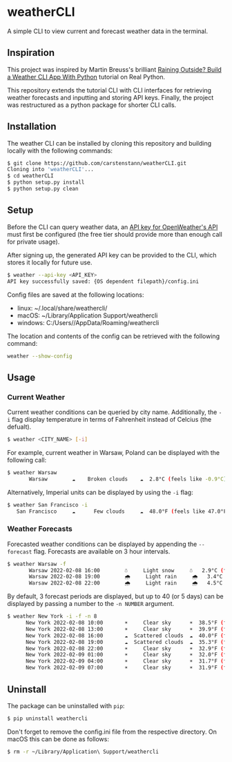 # weatherCLI

A simple CLI to view current and forecast weather data in the terminal.

## Inspiration

This project was inspired by Martin Breuss's brilliant [Raining Outside? Build a Weather CLI App With Python](https://realpython.com/build-a-python-weather-app-cli/) tutorial on Real Python.

This repository extends the tutorial CLI with CLI interfaces for retrieving weather forecasts and inputting and storing API keys. Finally, the project was restructured as a python package for shorter CLI calls.

## Installation

The weather CLI can be installed by cloning this repository and building locally with the following commands:

```bash
$ git clone https://github.com/carstenstann/weatherCLI.git
Cloning into 'weatherCLI'...
$ cd weatherCLI
$ python setup.py install
$ python setup.py clean
```

## Setup

Before the CLI can query weather data, an [API key for OpenWeather's API](https://openweathermap.org/appid) must first be configured (the free tier should provide more than enough call for private usage).

After signing up, the generated API key can be provided to the CLI, which stores it locally for future use.

```bash
$ weather --api-key <API_KEY>
API key successfully saved: {OS dependent filepath}/config.ini
```

Config files are saved at the following locations:

- linux: ~/.local/share/weathercli/
- macOS: ~/Library/Application Support/weathercli
- windows: C:/Users/<USER>/AppData/Roaming/weathercli

The location and contents of the config can be retrieved with the following command:

```bash
weather --show-config
```

## Usage

### Current Weather

Current weather conditions can be queried by city name. Additionally, the `-i` flag display temperature in terms of Fahrenheit instead of Celcius (the defualt).

```bash
$ weather <CITY_NAME> [-i]
```

For example, current weather in Warsaw, Poland can be displayed with the following call:

```bash
$ weather Warsaw
       Warsaw        ☁️    Broken clouds    ☁️  2.8°C (feels like -0.9°C)
```

Alternatively, Imperial units can be displayed by using the `-i` flag:

```bash
$ weather San Francisco -i
   San Francisco     ☁️      Few clouds     ☁️  48.0°F (feels like 47.0°F)
```

### Weather Forecasts

Forecasted weather conditions can be displayed by appending the `--forecast` flag. Forecasts are available on 3 hour intervals.

```bash
$ weather Warsaw -f
       Warsaw 2022-02-08 16:00        ☃️     Light snow     ☃️   2.9°C (feels like -2.0°C)
       Warsaw 2022-02-08 19:00        🌧️     Light rain     🌧️   3.4°C (feels like -1.6°C)
       Warsaw 2022-02-08 22:00        🌧️     Light rain     🌧️   4.5°C (feels like  0.1°C)
```

By default, 3 forecast periods are displayed, but up to 40 (or 5 days) can be displayed by passing a number to the `-n NUMBER` argument.

```bash
$ weather New York -i -f -n 8
      New York 2022-02-08 10:00       ☀️     Clear sky      ☀️  38.5°F (feels like 31.8°F)
      New York 2022-02-08 13:00       ☀️     Clear sky      ☀️  39.9°F (feels like 32.5°F)
      New York 2022-02-08 16:00       ☁️  Scattered clouds  ☁️  40.0°F (feels like 32.3°F)
      New York 2022-02-08 19:00       ☁️  Scattered clouds  ☁️  35.3°F (feels like 26.3°F)
      New York 2022-02-08 22:00       ☀️     Clear sky      ☀️  32.9°F (feels like 24.6°F)
      New York 2022-02-09 01:00       ☀️     Clear sky      ☀️  32.0°F (feels like 24.4°F)
      New York 2022-02-09 04:00       ☀️     Clear sky      ☀️  31.7°F (feels like 25.3°F)
      New York 2022-02-09 07:00       ☀️     Clear sky      ☀️  31.9°F (feels like 26.0°F)
```

## Uninstall

The package can be uninstalled with `pip`:

```bash
$ pip uninstall weathercli
```

Don't forget to remove the config.ini file from the respective directory. On macOS this can be done as follows:

```bash
$ rm -r ~/Library/Application\ Support/weathercli
```
